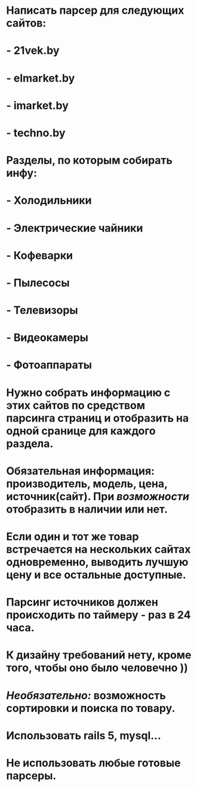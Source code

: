 # Написать парсер для следующих сайтов:
# - 21vek.by
# - elmarket.by
# - imarket.by
# - techno.by
# 
# Разделы, по которым собирать инфу:
# 
# - Холодильники
# - Электрические чайники
# - Кофеварки
# - Пылесосы
# - Телевизоры
# - Видеокамеры
# - Фотоаппараты
# 
# Нужно собрать информацию с этих сайтов по средством парсинга страниц и отобразить на одной сранице для каждого раздела.
# Обязательная информация: производитель, модель, цена, источник(сайт). При _возможности_ отобразить в наличии или нет.
# Если один и тот же товар встречается на нескольких сайтах одновременно, выводить лучшую цену и все остальные доступные.
# Парсинг источников должен происходить по таймеру - раз в 24 часа.
# К дизайну требований нету, кроме того, чтобы оно было человечно ))
# 
# _Необязательно:_ возможность сортировки и поиска по товару.
# 
# Использовать rails 5, mysql…
# Не использовать любые готовые парсеры.
